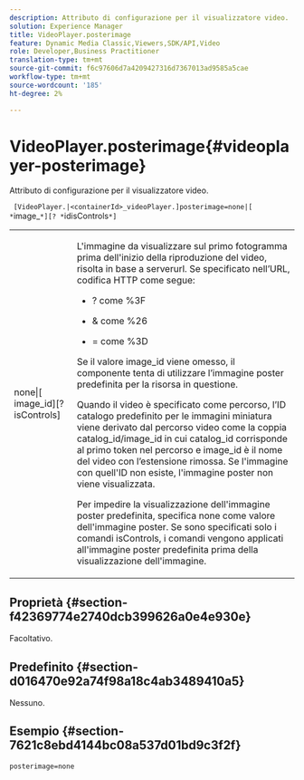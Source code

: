 ```yaml
---
description: Attributo di configurazione per il visualizzatore video.
solution: Experience Manager
title: VideoPlayer.posterimage
feature: Dynamic Media Classic,Viewers,SDK/API,Video
role: Developer,Business Practitioner
translation-type: tm+mt
source-git-commit: f6c97606d7a4209427316d7367013ad9585a5cae
workflow-type: tm+mt
source-wordcount: '185'
ht-degree: 2%

---
```



# VideoPlayer.posterimage{#videoplayer-posterimage}

Attributo di configurazione per il visualizzatore video.

` [VideoPlayer.|<containerId>_videoPlayer.]posterimage=none|[ *`image_`*][? *`idisControls`*]`

<table id="table_C616483932C2482CA9794DDD7313FD7C"> 
 <tbody> 
  <tr> 
   <td colname="col1"> <p> <span class="codeph"> none|[<span class="varname"> image_id</span>][?<span class="varname"> isControls</span>]</span> </p> </td> 
   <td colname="col2"> <p> L'immagine da visualizzare sul primo fotogramma prima dell'inizio della riproduzione del video, risolta in base a <span class="codeph"> serverurl</span>. Se specificato nell’URL, codifica HTTP come segue: </p> <p> 
     <ul id="ul_B38A687CEFE64C68A0B2C227A68A458F"> 
      <li id="li_E7AE1BDAC17E49E0B7ACF89C5C0529F0"> <p> <span class="codeph"> ?</span> come  <span class="codeph"> %3F</span> </p> </li> 
      <li id="li_391CCF067F734480B2B4AFC9760C479A"> <p> <span class="codeph"> &amp;</span> come  <span class="codeph"> %26</span> </p> </li> 
      <li id="li_6824B66A55554C5A8B12874DCF5BFAEE"> <p> <span class="codeph"> =</span> come  <span class="codeph"> %3D</span> </p> </li> 
     </ul> </p> <p>Se il valore <span class="codeph"><span class="varname"> image_id</span></span> viene omesso, il componente tenta di utilizzare l’immagine poster predefinita per la risorsa in questione. </p> <p>Quando il video è specificato come percorso, l’ID catalogo predefinito per le immagini miniatura viene derivato dal percorso video come la coppia <span class="codeph"> catalog_id/image_id</span> in cui <span class="codeph"> catalog_id</span> corrisponde al primo token nel percorso e <span class="codeph"> image_id</span> è il nome del video con l’estensione rimossa. Se l'immagine con quell'ID non esiste, l'immagine poster non viene visualizzata. </p> <p>Per impedire la visualizzazione dell'immagine poster predefinita, specifica <span class="codeph"> none</span> come valore dell'immagine poster. Se sono specificati solo i comandi <span class="codeph"><span class="varname"> isControls</span></span>, i comandi vengono applicati all'immagine poster predefinita prima della visualizzazione dell'immagine. </p> </td> 
  </tr> 
 </tbody> 
</table>

## Proprietà {#section-f42369774e2740dcb399626a0e4e930e}

Facoltativo.

## Predefinito {#section-d016470e92a74f98a18c4ab3489410a5}

Nessuno.

## Esempio {#section-7621c8ebd4144bc08a537d01bd9c3f2f}

```
posterimage=none
```

